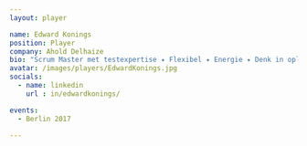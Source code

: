 ```yaml
---
layout: player

name: Edward Konings
position: Player
company: Ahold Delhaize
bio: "Scrum Master met testexpertise ✦ Flexibel ✦ Energie ✦ Denk in oplossingen ✦ Praktisch ✦ Focus op teams ✦ Drive"
avatar: /images/players/EdwardKonings.jpg
socials:
  - name: linkedin
    url : in/edwardkonings/

events:
  - Berlin 2017

---
```


